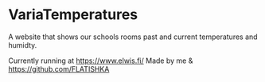 # VariaTemperatures
 
 A website that shows our schools rooms past and current temperatures and humidty.
 
 Currently running at https://www.elwis.fi/
 Made by me & https://github.com/FLATISHKA
